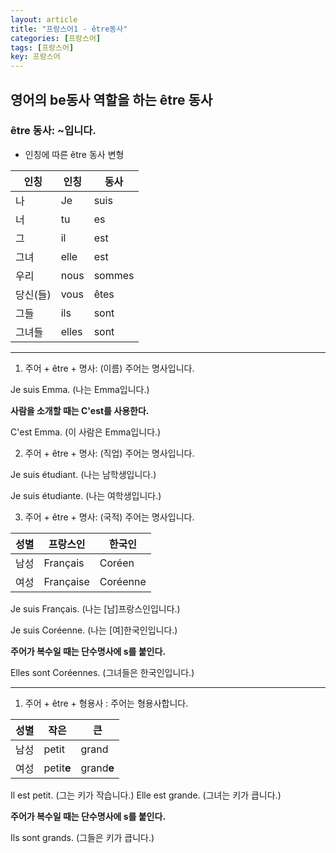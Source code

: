 ```yaml
---
layout: article
title: "프랑스어1 - être동사"
categories: [프랑스어]
tags: [프랑스어]
key: 프랑스어
---
```

## 영어의 be동사 역할을 하는 être 동사

### être 동사: ~입니다.
- 인칭에 따른 être 동사 변형

|인칭|인칭|동사|
|--|--|--|
|나|Je|suis|
|너|tu|es|
|그|il|est|
|그녀|elle|est|
|우리|nous|sommes|
|당신(들)|vous|êtes|
|그들|ils|sont|
|그녀들|elles|sont|

--------------------------

   1. 주어 + être + 명사: (이름) 주어는 명사입니다.

   Je suis Emma. (나는 Emma입니다.)
   
   **사람을 소개할 때는 C'est를 사용한다.**

   C'est Emma. (이 사람은 Emma입니다.)

   2. 주어 + être + 명사: (직업) 주어는 명사입니다.
   
   Je suis étudiant. (나는 남학생입니다.)

   Je suis étudiante. (나는 여학생입니다.)

   3. 주어 + être + 명사: (국적) 주어는 명사입니다.

   |성별|프랑스인|한국인|
   |--|--|--|
   |남성|Français|Coréen|
   |여성|Française|Coréenne|

   Je suis Français. (나는 [남]프랑스인입니다.)

   Je suis Coréenne. (나는 [여]한국인입니다.)

   **주어가 복수일 때는 단수명사에 s를 붙인다.**

   Elles sont Coréennes. (그녀들은 한국인입니다.)

--------------------------------
   1. 주어 + être + 형용사 : 주어는 형용사합니다.

   |성별|작은| 큰|
   |--|--|--|
   |남성|petit|grand|
   |여성|petit**e**|grand**e**|

   Il est petit. (그는 키가 작습니다.)
   Elle est grande. (그녀는 키가 큽니다.)

   **주어가 복수일 때는 단수명사에 s를 붙인다.**
   
   Ils sont grands. (그들은 키가 큽니다.)






